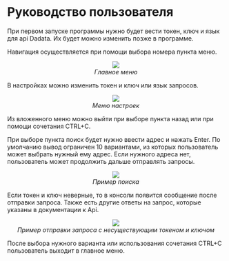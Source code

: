 # Руководство пользователя

При первом запуске программы нужно будет вести токен, ключ и язык для api Dadata. 
Их будет можно изменить позже в программе.

Навигация осуществляется при помощи выбора номера пункта меню.
  <p align="center" width="100%">
    <img src="https://user-images.githubusercontent.com/111332122/227463582-17127ae4-53eb-4cd1-929d-b226fac9f77a.png">
    <br>
    <i>Главное меню</i>
  </p>

В настройках можно изменить токен и ключ или язык запросов.

  <p align="center" width="100%">
    <img src="https://user-images.githubusercontent.com/111332122/227463973-e204f39c-5c89-4c16-a0d9-1aa460946f21.png">
    <br>
    <i>Меню настроек</i>
  </p>

Из вложенного меню можно выйти при выборе пункта назад или при помощи сочетания CTRL+C.

При выборе пункта поиск будет нужно ввести адрес и нажать Enter. По умолчанию вывод ограничен 10 вариантами, из которых пользователь может выбрать нужный ему адрес. Если нужного адреса нет, пользователь может продолжить дальше отправлять запросы.
  <p align="center" width="100%">
    <img src="https://user-images.githubusercontent.com/111332122/227465442-aaad4441-3910-4d86-b542-c5121f753f4c.png">
    <br>
    <i>Пример поиска</i>
  </p>

Если токен и ключ неверные, то в консоли появится сообщение после отправки запроса. Также есть другие ответы на запрос, которые указаны в документации к Api.

  <p align="center" width="100%">
    <img src="https://user-images.githubusercontent.com/111332122/227464673-09839b92-5f69-4e0b-a9c8-7839cf8e12b7.png">
    <br>
    <i>Пример отправки запроса с несуществующим токеном и ключом</i>
  </p>

После выбора нужного варианта или использования сочетания CTRL+C пользователь выходит в главное меню.
